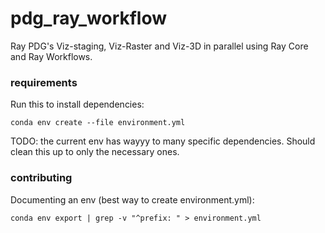 # pdg_ray_workflow
Ray PDG's Viz-staging, Viz-Raster and Viz-3D in parallel using Ray Core and Ray Workflows.

### requirements

Run this to install dependencies:
```
conda env create --file environment.yml
```
TODO: the current env has wayyy to many specific dependencies. Should clean this up to only the necessary ones. 

### contributing

Documenting an env (best way to create environment.yml):
```
conda env export | grep -v "^prefix: " > environment.yml
```
